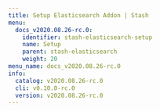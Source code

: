 ```yaml
---
title: Setup Elasticsearch Addon | Stash
menu:
  docs_v2020.08.26-rc.0:
    identifier: stash-elasticsearch-setup
    name: Setup
    parent: stash-elasticsearch
    weight: 20
menu_name: docs_v2020.08.26-rc.0
info:
  catalog: v2020.08.26-rc.0
  cli: v0.10.0-rc.0
  version: v2020.08.26-rc.0
---
```


